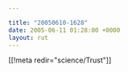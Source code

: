 ```yaml
---

title: "20050610-1628"
date: 2005-06-11 01:28:00 +0000
layout: rut
---
```


[[!meta redir="science/Trust"]]
